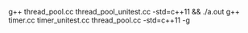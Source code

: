 g++ thread_pool.cc thread_pool_unitest.cc -std=c++11 && ./a.out
g++ timer.cc timer_unitest.cc thread_pool.cc -std=c++11 -g
